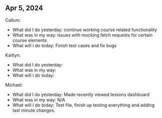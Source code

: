 ## Apr 5, 2024
Callum:
- What did I do yesterday: continue working course related functionality
- What was in my way: issues with mocking fetch requests for certain course elements
- What will I do today: Finish test cases and fix bugs

Kaitlyn:
- What did I do yesterday: 
- What was in my way:
- What will I do today: 

Michael:
- What did I do yesterday: Made recently viewed lessons dashboard
- What was in my way: N/A
- What will I do today: Test file, finish up testing everything and adding last minute changes.

